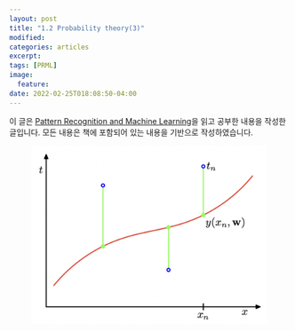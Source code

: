 ```yaml
---
layout: post
title: "1.2 Probability theory(3)"
modified:
categories: articles
excerpt:
tags: [PRML]
image:
  feature:
date: 2022-02-25T018:08:50-04:00
---
```


이 글은 [Pattern Recognition and Machine Learning](https://www.microsoft.com/en-us/research/uploads/prod/2006/01/Bishop-Pattern-Recognition-and-Machine-Learning-2006.pdf)을 읽고 공부한 내용을 작성한 글입니다. 
모든 내용은 책에 포함되어 있는 내용을 기반으로 작성하였습니다.


<figure>
    <a href="/PRML/1.png" alt="image"><img src="/PRML/1.png" alt="image"></a>
</figure>

